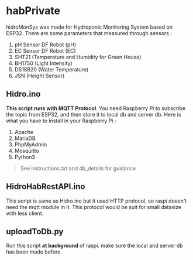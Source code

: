# habPrivate

hidroMonSys was made for Hydroponic Monitoring System based on ESP32. There are some parameters that measured through sensors :

1. pH Sensor DF Robot (pH)
2. EC Sensor DF Robot (EC)
3. SHT21 (Temperature and Humidity for Green House)
4. BH1750 (Light Intensity)
5. DS18B20 (Water Temperature)
6. JSN (Height Sensor)

## Hidro.ino

__This script runs with MQTT Protocol__. You need Raspberry Pi to subscribe the topic from ESP32, and then store it to local db and server db.
Here is what you have to install in your Raspberry Pi :

1. Apache
2. MariaDB
3. PhpMyAdmin
4. Mosquitto
5. Python3

> See instructions.txt and db_details for guidance

## HidroHabRestAPI.ino

This script is same as Hidro.ino but it used HTTP protocol, so raspi doesn't need the mqtt module in it. This protocol would be suit for small datasize with less client.

## uploadToDb.py

Run this script __at background__ of raspi. make sure the local and server db has been made before.